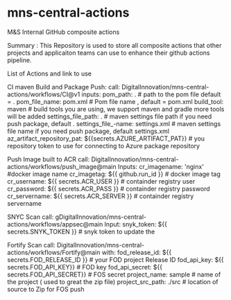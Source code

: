 # mns-central-actions
M&amp;S Internal GitHub composite actions

Summary :
This Repository is used to store all composite actions that other projects and applicaiton teams can use to enhance their github actions pipeline.

List of Actions and link to use


CI maven Build and Package Push:
call:  DigitalInnovation/mns-central-actions/workflows/CI@v1
inputs:
   pom_path: . # path to the pom file default = .
   pom_file_name: pom.xml # Pom file name , default = pom.xml
   build_tool: maven # build tools you are using, we support maven and gradle more tools will be added
   settings_file_path: . # maven settings file path if you need push package, default .
   settings_file_-name: settings.xml # maven settings file name if you need push package, default settings.xml
   az_artifact_repository_pat: ${{secrets.AZURE_ARTIFACT_PAT}} # you repository token to use for connecting to Azure package repository
 
 Push Image built to ACR
    call: DigitalInnovation/mns-central-actions/workflows/push_image@main
    Inputs:
      cr_imagename: 'nginx'  #docker image name
      cr_imagetag: ${{ github.run_id }} # docker image tag 
      cr_username: ${{ secrets.ACR_USER }} # containder registry user
      cr_password: ${{ secrets.ACR_PASS }} # containder registry password
      cr_servername: ${{ secrets.ACR_SERVER }} # containder registry servername

SNYC Scan
   call: gDigitalInnovation/mns-central-actions/workflows/appsec@main
   Input:
      snyk_token: ${{ secrets.SNYK_TOKEN }} # snyk token to update the 

Fortify Scan
   call: DigitalInnovation/mns-central-actions/workflows/Fortify@main
      with:
        fod_release_id: ${{ secrets.FOD_RELEASE_ID }} # your FOD project Release ID
        fod_api_key: ${{ secrets.FOD_API_KEY}} # FOD key
        fod_api_secret: ${{ secrets.FOD_API_SECRET}} # FOS secret
        project_name: sample  # name of the project ( used to great the zip file)
        project_src_path: ./src # location of source to Zip for FOS push
        
